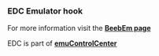 ### EDC Emulator hook

For more information visit the [**BeebEm page**](https://github.com/PhoenixInteractiveNL/edc-masterhook/wiki/Emulator-beebem#menu)

EDC is part of [**emuControlCenter**](https://github.com/PhoenixInteractiveNL/emuControlCenter/wiki)
